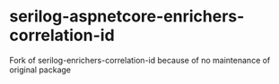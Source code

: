# serilog-aspnetcore-enrichers-correlation-id
Fork of serilog-enrichers-correlation-id because of no maintenance of original package

